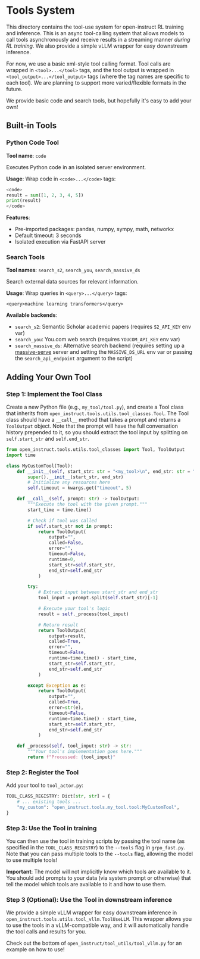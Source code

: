 # Tools System

This directory contains the tool-use system for open-instruct RL training and inference.
This is an async tool-calling system that allows models to call tools asynchronously and receive results in a streaming manner *during RL training*.
We also provide a simple vLLM wrapper for easy downstream inference.

For now, we use a basic xml-style tool calling format. Tool calls are wrapped in `<tool>...</tool>` tags, and the tool output is wrapped in `<tool_output>...</tool_output>` tags (where the tag names are specific to each tool). We are planning to support more varied/flexible formats in the future.

We provide basic code and search tools, but hopefully it's easy to add your own!

## Built-in Tools

### Python Code Tool
**Tool name**: `code`

Executes Python code in an isolated server environment.

**Usage**: Wrap code in `<code>...</code>` tags:
```python
<code>
result = sum([1, 2, 3, 4, 5])
print(result)
</code>
```

**Features**:
- Pre-imported packages: pandas, numpy, sympy, math, networkx
- Default timeout: 3 seconds
- Isolated execution via FastAPI server

### Search Tools
**Tool names**: `search_s2`, `search_you`, `search_massive_ds`

Search external data sources for relevant information.

**Usage**: Wrap queries in `<query>...</query>` tags:
```
<query>machine learning transformers</query>
```

**Available backends**:
- `search_s2`: Semantic Scholar academic papers (requires `S2_API_KEY` env var)
- `search_you`: You.com web search (requires `YOUCOM_API_KEY` env var)
- `search_massive_ds`: Alternative search backend (requires setting up a [massive-serve](https://github.com/RulinShao/massive-serve) server and setting the `MASSIVE_DS_URL` env var or passing the `search_api_endpoint` argument to the script)

## Adding Your Own Tool

### Step 1: Implement the Tool Class

Create a new Python file (e.g., `my_tool/tool.py`), and create a Tool class that inherits from `open_instruct.tools.utils.tool_classes.Tool`.
The Tool class should have a `__call__` method that takes a prompt and returns a `ToolOutput` object. Note that the prompt will have the full conversation history prepended to it, so you should extract the tool input by splitting on `self.start_str` and `self.end_str`.

```python
from open_instruct.tools.utils.tool_classes import Tool, ToolOutput
import time

class MyCustomTool(Tool):
    def __init__(self, start_str: str = "<my_tool>\n", end_str: str = "\n</my_tool>", **kwargs):
        super().__init__(start_str, end_str)
        # Initialize any resources here
        self.timeout = kwargs.get("timeout", 5)

    def __call__(self, prompt: str) -> ToolOutput:
        """Execute the tool with the given prompt."""
        start_time = time.time()

        # Check if tool was called
        if self.start_str not in prompt:
            return ToolOutput(
                output="",
                called=False,
                error="",
                timeout=False,
                runtime=0,
                start_str=self.start_str,
                end_str=self.end_str
            )

        try:
            # Extract input between start_str and end_str
            tool_input = prompt.split(self.start_str)[-1]

            # Execute your tool's logic
            result = self._process(tool_input)

            # Return result
            return ToolOutput(
                output=result,
                called=True,
                error="",
                timeout=False,
                runtime=time.time() - start_time,
                start_str=self.start_str,
                end_str=self.end_str
            )

        except Exception as e:
            return ToolOutput(
                output="",
                called=True,
                error=str(e),
                timeout=False,
                runtime=time.time() - start_time,
                start_str=self.start_str,
                end_str=self.end_str
            )

    def _process(self, tool_input: str) -> str:
        """Your tool's implementation goes here."""
        return f"Processed: {tool_input}"
```

### Step 2: Register the Tool

Add your tool to `tool_actor.py`:

```python
TOOL_CLASS_REGISTRY: Dict[str, str] = {
    # ... existing tools ...
    "my_custom": "open_instruct.tools.my_tool.tool:MyCustomTool",
}
```

### Step 3: Use the Tool in training

You can then use the tool in training scripts by passing the tool name (as specified in the `TOOL_CLASS_REGISTRY`) to the `--tools` flag in `grpo_fast.py`.
Note that you can pass multiple tools to the `--tools` flag, allowing the model to use multiple tools!

**Important**: The model will not implicitly know which tools are available to it. You should add prompts to your data (via system prompt or otherwise) that tell the model which tools are available to it and how to use them.

### Step 3 (Optional): Use the Tool in downstream inference

We provide a simple vLLM wrapper for easy downstream inference in `open_instruct.tools.utils.tool_vllm.ToolUseLLM`.
This wrapper allows you to use the tools in a vLLM-compatible way, and it will automatically handle the tool calls and results for you.

Check out the bottom of `open_instruct/tool_utils/tool_vllm.py` for an example on how to use!

